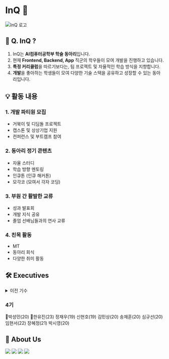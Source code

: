 # InQ 👋
![InQ 로고](https://github.com/user-attachments/assets/7fa4408c-5235-469f-9255-de22a20ef2f6)

## 🌟 Q. InQ ?

1. InQ는 **AI컴퓨터공학부 학술 동아리**입니다.
2. 현재 **Frontend, Backend, App** 직군의 학우들이 모여 개발을 진행하고 있습니다.
3. **특정 커리큘럼**을 따르기보다는, 팀 프로젝트 및 자율적인 학습 방식을 지향합니다.
4. **개발**을 좋아하는 학생들이 모여 다양한 기술 스택을 공유하고 성장할 수 있는 동아리입니다.

## 💡 활동 내용

### 1. 개발 파티원 모집
- 거북이 및 디딤돌 프로젝트
- 캡스톤 및 상상기업 지원
- 컨퍼런스 및 부트캠프 참여

### 2. 동아리 정기 콘텐츠
- 자율 스터디
- 학습 방향 멘토링
- 인큐톤 (인큐 해커톤)
- 모각코 (모여서 각자 코딩)

### 3. 부원 간 활발한 교류
- 성과 발표회
- 개발 지식 공유
- 졸업 선배님들과의 연사 교류

### 4. 친목 활동
- MT
- 동아리 회식
- 다양한 취미 활동

## 🛠️ Executives

<details>
<summary>이전 기수</summary>
<div markdown="1">

### 1기
👑유현진(17) 👑박민수(16) 송인봉(16) 김영기(17) 이우진(17) 한동현(17)

### 2기
👑최주현(18) 👑황현정(19) 남은찬(18) 유현진(17) 정재우(19) 신현호(19)

### 3기
👑정재우(19) 👑신현호(19) 최주현(18) 남은찬(18) 변해빈(18) 황현정(19) 이태용(19) 고은아(20) 한유진(23)

</div>
</details>

### 4기
👑박성민(20) 👑한유진(23) 정재우(19) 신현호(19) 김민상(20) 송재훈(20) 심규선(20) 임현서(22) 장혜정(21) 박시영(20)

## 📱 About Us
<a href="https://www.instagram.com/inq_inq_inq"><img src="https://img.shields.io/badge/Instagram-E4405F?style=flat-square&logo=Instagram&logoColor=white"/></a>
<a href="https://open.kakao.com/o/gzQEbQSf"><img src="https://img.shields.io/badge/KakaoTalk-FFCD00?style=flat-square&logo=KakaoTalk&logoColor=black"/></a>
<a href="https://www.notion.so/inq-inq"><img src="https://img.shields.io/badge/Notion-000000?style=flat-square&logo=Notion&logoColor=white"/></a>
<a href="https://github.com/InQ-InQ-InQ-InQ-InQ"><img src="https://img.shields.io/badge/Github-181717?style=flat-square&logo=Github&logoColor=white"/></a>

